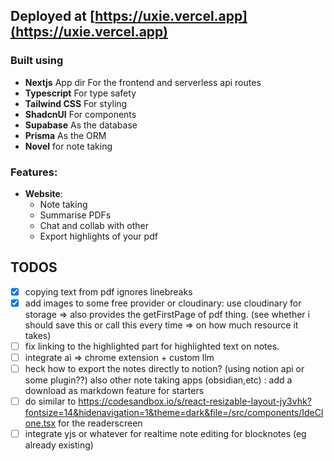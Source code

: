 ## Deployed at [https://uxie.vercel.app](https://uxie.vercel.app)

### Built using

- **Nextjs** App dir For the frontend and serverless api routes
- **Typescript** For type safety
- **Tailwind CSS** For styling
- **ShadcnUI** For components
- **Supabase** As the database
- **Prisma** As the ORM
- **Novel** for note taking

### Features:

- **Website**:
  - Note taking
  - Summarise PDFs
  - Chat and collab with other
  - Export highlights of your pdf

## TODOS

- [x] copying text from pdf ignores linebreaks
- [x] add images to some free provider or cloudinary: use cloudinary for storage => also provides the getFirstPage of pdf thing. (see whether i should save this or call this every time => on how much resource it takes)
- [ ] fix linking to the highlighted part for highlighted text on notes.
- [ ] integrate ai => chrome extension + custom llm
- [ ] heck how to export the notes directly to notion? (using notion api or some plugin??) also other note taking apps (obsidian,etc) : add a download as markdown feature for starters
- [ ] do similar to https://codesandbox.io/s/react-resizable-layout-jy3vhk?fontsize=14&hidenavigation=1&theme=dark&file=/src/components/IdeClone.tsx for the readerscreen
- [ ] integrate yjs or whatever for realtime note editing for blocknotes (eg already existing)
